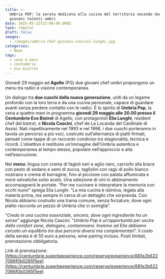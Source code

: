 ```yaml
---
title: >-
  Umbria POP: la serata dedicata alla cucina del territorio secondo due dei più
  giovani talenti umbri
date: 2025-05-22T22:00:00.000Z
type: regular
draft: false
images:
  - /images/umbria-chef-giovani-cascini-lunghi.jpg
categories:
  - News
tags:
  - cena 4 mani
  - centumbrie
  - evo bistrot
---
```


Giovedì 29 maggio ad **Agello** (PG) due giovani chef umbri propongono un menu tra radici e visione contemporanea.

Un dialogo tra **due cuochi della nuova generazione**, uniti da un legame profondo con la loro terra e da una cucina personale, capace di guardare avanti senza perdere contatto con le radici. È lo spirito di **Umbria Pop**, la cena a quattro mani in programma **giovedì 29 maggio alle 20.00 presso il Centumbrie Evo Bistrot** di Agello, con protagonisti **Elia Lunghi**, resident chef del bistrot, e **Nicola Cascini**, chef de La Locanda del Cardinale di Assisi. Nati rispettivamente nel 1993 e nel 1998, i due cuochi porteranno in tavola un percorso a più voci, costruito sull’alternanza di piatti firmati, pensati come tappe di un racconto condiviso tra stagionalità, tecnica e ricordi. L’obiettivo è restituire un’immagine dell’Umbria autentica e contemporanea al tempo stesso, popolare nell’approccio e alta nell’esecuzione.

Nel **menu**: lingua con crema di fagioli neri e aglio nero, carciofo alla brace con pesto di sedano e semi di zucca, tagliolini con ragù di pollo bianco nostrano e crema di borragine, fino al piccione con patata affumicata e more selvatiche sotto aceto. Una selezione di vini in abbinamento accompagnerà le portate. “Per me cucinare è interpretare la memoria con occhi nuovi” spiega Elia Lunghi. “La mia cucina è istintiva, legata alla materia prima, ma sempre in cerca di un dettaglio che sorprenda. Con Nicola abbiamo costruito una trama comune, senza forzature, dove ogni piatto racconta un pezzo di Umbria che ci somiglia”.

“*Credo in una cucina essenziale, sincera, dove ogni ingrediente ha un senso*” aggiunge Nicola Cascini. “*Umbria Pop è un’opportunità per uscire dalla comfort zone, dialogare, contaminarsi. Insieme ad Elia abbiamo cercato un equilibrio tra due percorsi diversi ma complementari*”. Il costo della serata è di 55 euro a persona, wine pairing incluso. Posti limitati, prenotazione obbligatoria.

Link di prenotazione: [https://centumbrie.superbexperience.com/reserve/experience/681e2b6227066f0b0265f5ee](https://centumbrie.superbexperience.com/reserve/experience/681e2b6227066f0b0265f5ee)
